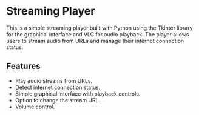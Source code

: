 # Streaming Player

This is a simple streaming player built with Python using the Tkinter library for the graphical interface and VLC for audio playback. The player allows users to stream audio from URLs and manage their internet connection status.

## Features

- Play audio streams from URLs.
- Detect internet connection status.
- Simple graphical interface with playback controls.
- Option to change the stream URL.
- Volume control.